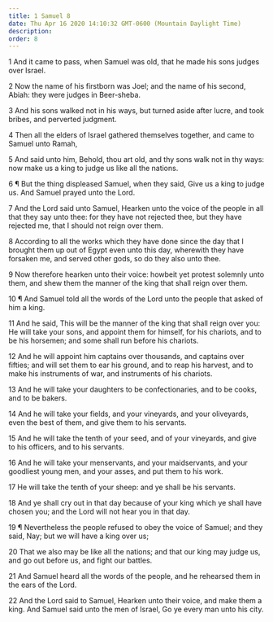 ```yaml
---
title: 1 Samuel 8
date: Thu Apr 16 2020 14:10:32 GMT-0600 (Mountain Daylight Time)
description: 
order: 8
---
```


<p>
  1 And it came to pass, when Samuel was old, that he made his sons judges over
  Israel.
</p>
<p>
  2 Now the name of his firstborn was Joel; and the name of his second, Abiah:
  they were judges in Beer-sheba.
</p>
<p>
  3 And his sons walked not in his ways, but turned aside after lucre, and took
  bribes, and perverted judgment.
</p>
<p>
  4 Then all the elders of Israel gathered themselves together, and came to
  Samuel unto Ramah,
</p>
<p>
  5 And said unto him, Behold, thou art old, and thy sons walk not in thy ways:
  now make us a king to judge us like all the nations.
</p>
<p>
  6 &#xB6; But the thing displeased Samuel, when they said, Give us a king to
  judge us. And Samuel prayed unto the Lord.
</p>
<p>
  7 And the Lord said unto Samuel, Hearken unto the voice of the people in all
  that they say unto thee: for they have not rejected thee, but they have
  rejected me, that I should not reign over them.
</p>
<p>
  8 According to all the works which they have done since the day that I brought
  them up out of Egypt even unto this day, wherewith they have forsaken me, and
  served other gods, so do they also unto thee.
</p>
<p>
  9 Now therefore hearken unto their voice: howbeit yet protest solemnly unto
  them, and shew them the manner of the king that shall reign over them.
</p>
<p>
  10 &#xB6; And Samuel told all the words of the Lord unto the people that asked
  of him a king.
</p>
<p>
  11 And he said, This will be the manner of the king that shall reign over you:
  He will take your sons, and appoint them for himself, for his chariots, and to
  be his horsemen; and some shall run before his chariots.
</p>
<p>
  12 And he will appoint him captains over thousands, and captains over fifties;
  and will set them to ear his ground, and to reap his harvest, and to make his
  instruments of war, and instruments of his chariots.
</p>
<p>
  13 And he will take your daughters to be confectionaries, and to be cooks, and
  to be bakers.
</p>
<p>
  14 And he will take your fields, and your vineyards, and your oliveyards, even
  the best of them, and give them to his servants.
</p>
<p>
  15 And he will take the tenth of your seed, and of your vineyards, and give to
  his officers, and to his servants.
</p>
<p>
  16 And he will take your menservants, and your maidservants, and your
  goodliest young men, and your asses, and put them to his work.
</p>
<p>17 He will take the tenth of your sheep: and ye shall be his servants.</p>
<p>
  18 And ye shall cry out in that day because of your king which ye shall have
  chosen you; and the Lord will not hear you in that day.
</p>
<p>
  19 &#xB6; Nevertheless the people refused to obey the voice of Samuel; and
  they said, Nay; but we will have a king over us;
</p>
<p>
  20 That we also may be like all the nations; and that our king may judge us,
  and go out before us, and fight our battles.
</p>
<p>
  21 And Samuel heard all the words of the people, and he rehearsed them in the
  ears of the Lord.
</p>
<p>
  22 And the Lord said to Samuel, Hearken unto their voice, and make them a
  king. And Samuel said unto the men of Israel, Go ye every man unto his city.
</p>
